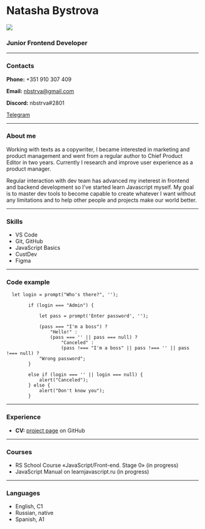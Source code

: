 # Natasha Bystrova
 ![](https://sun9-6.userapi.com/impg/2JkR07ZFPfJGMXJ9WTCcp8GfKZUVghIoRmDIVw/oC0zPbqLxsA.jpg?size=1622x2160&quality=96&sign=c9a8a516aca8d19b36dd62f52a9442c7&type=album)

### Junior Frontend Developer

---

### __Contacts__


__Phone:__ +351 910 307 409

__Email:__ nbstrva@gmail.com

__Discord:__ nbstrva#2801

[Telegram](https://t.me/nbstrva)

---

### About me

Working with texts as a copywriter, I became interested in marketing and product management and went from a regular author to Сhief Product Editor in two years. Сurrently I research and improve user experience as a product manager. 

Regular interaction with dev team has advanced my ineterest in frontend and backend development so I've started learn Javascript myself. My goal is to master dev tools to become capable to create whatever I want without any limitations and to help other people and projects make our world better.

---

### Skills
* VS Code
* Git, GitHub
* JavaScript Basics
* CustDev
* Figma
---

### Code example
```
  let login = prompt("Who's there?", '');

        if (login === "Admin") {

            let pass = prompt('Enter password', '');

            (pass === "I'm a boss") ?
                "Hello!" :
                (pass === '' || pass === null) ?
                    "Canceled" :
                    (pass !=== "I'm a boss" || pass !=== '' || pass !=== null) ?
            "Wrong password";
        }

        else if (login === '' || login === null) {
            alert("Canceled");
        } else {
            alert("Don't know you");
        }
```
---

### Experience

* __CV:__ [project page](https://github.com/nbstrva/rsschool-cv) on GitHub

---

### Courses
* RS School Course «JavaScript/Front-end. Stage 0» (in progress)
* JavaScript Manual on learnjavascript.ru (in progress)
___

### Languages
* English, C1
* Russian, native
* Spanish, A1





